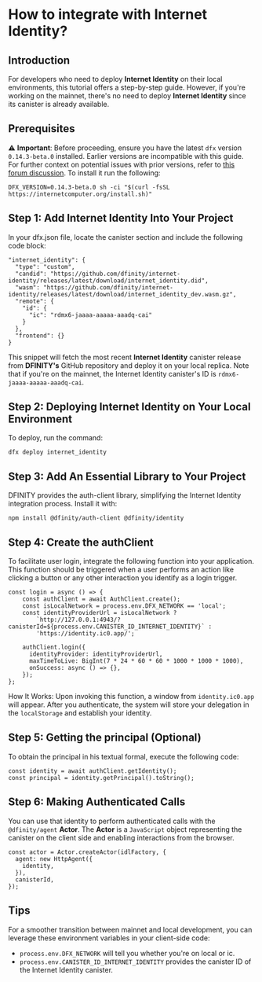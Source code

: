 # How to integrate with Internet Identity?
## Introduction
For developers who need to deploy **Internet Identity** on their local environments, this tutorial offers a step-by-step guide. However, if you're working on the mainnet, there's no need to deploy **Internet Identity** since its canister is already available.

## Prerequisites
⚠️ **Important**: Before proceeding, ensure you have the latest `dfx` version `0.14.3-beta.0` installed. Earlier versions are incompatible with this guide. For further context on potential issues with prior versions, refer to [this forum discussion](https://forum.dfinity.org/t/problem-insalling-internet-identity-in-local-setup/20417/20). To install it run the following:
```
DFX_VERSION=0.14.3-beta.0 sh -ci "$(curl -fsSL https://internetcomputer.org/install.sh)"
```

## Step 1: Add Internet Identity Into Your Project
In your dfx.json file, locate the canister section and include the following code block:
```
"internet_identity": {
  "type": "custom",
  "candid": "https://github.com/dfinity/internet-identity/releases/latest/download/internet_identity.did",
  "wasm": "https://github.com/dfinity/internet-identity/releases/latest/download/internet_identity_dev.wasm.gz",
  "remote": {
    "id": {
      "ic": "rdmx6-jaaaa-aaaaa-aaadq-cai"
    }
  },
  "frontend": {}
}
```
This snippet will fetch the most recent **Internet Identity** canister release from **DFINITY's** GitHub repository and deploy it on your local replica. Note that if you're on the mainnet, the Internet Identity canister's ID is `rdmx6-jaaaa-aaaaa-aaadq-cai`.

## Step 2: Deploying Internet Identity on Your Local Environment
To deploy, run the command:

```
dfx deploy internet_identity
```
## Step 3: Add An Essential Library to Your Project
DFINITY provides the auth-client library, simplifying the Internet Identity integration process. Install it with:

```
npm install @dfinity/auth-client @dfinity/identity
```
## Step 4: Create the authClient 
To facilitate user login, integrate the following function into your application. This function should be triggered when a user performs an action like clicking a button or any other interaction you identify as a login trigger.
```
const login = async () => {
    const authClient = await AuthClient.create();
    const isLocalNetwork = process.env.DFX_NETWORK == 'local';
    const identityProviderUrl = isLocalNetwork ? 
        `http://127.0.0.1:4943/?canisterId=${process.env.CANISTER_ID_INTERNET_IDENTITY}` : 
        'https://identity.ic0.app/';

    authClient.login({
      identityProvider: identityProviderUrl,
      maxTimeToLive: BigInt(7 * 24 * 60 * 60 * 1000 * 1000 * 1000),
      onSuccess: async () => {},
    });
};
```

How It Works:
Upon invoking this function, a window from `identity.ic0.app` will appear. After you authenticate, the system will store your delegation in the `localStorage` and establish your identity.

## Step 5: Getting the principal (Optional)
To obtain the principal in his textual formal, execute the following code:
```
const identity = await authClient.getIdentity();
const principal = identity.getPrincipal().toString();
```
## Step 6: Making Authenticated Calls
You can use that identity to perform authenticated calls with the `@dfinity/agent` **Actor**. 
The **Actor** is a `JavaScript` object representing the canister on the client side and enabling interactions from the browser.

```
const actor = Actor.createActor(idlFactory, {
  agent: new HttpAgent({
    identity,
  }),
  canisterId,
});
```

## Tips
For a smoother transition between mainnet and local development, you can leverage these environment variables in your client-side code:
- `process.env.DFX_NETWORK` will tell you whether you're on local or ic.
- `process.env.CANISTER_ID_INTERNET_IDENTITY` provides the canister ID of the Internet Identity canister.